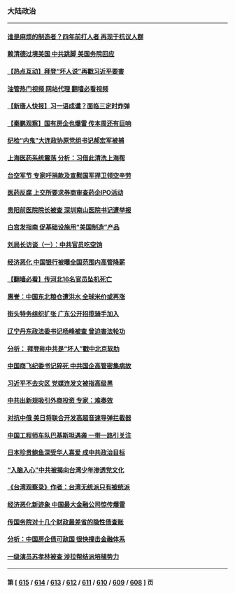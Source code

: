### 大陆政治
---
#### [谁是麻烦的制造者？四年前打人者 再现于抗议人群](../../pages/ncid277/n14054123.md?08151645) 
#### [赖清德过境美国 中共跳脚 美国务院回应](../../pages/ncid277/n14054021.md?08151645) 
#### [【热点互动】拜登“坏人说”再戳习近平要害](../../pages/ncid277/n14053991.md?08151645) 
#### [油管热门视频 网站代理 翻墙必看视频](http://138.2.39.72:81/youtube.html?epic-marker?08151645)
#### [【新唐人快报】习一语成谶？面临三定时炸弹](../../pages/ncid277/n14053984.md?08151645) 
#### [【秦鹏观察】国有房企也爆雷 传本周还有巨响](../../pages/ncid277/n14053887.md?08151645) 
#### [纪检“内鬼”大连政协原党组书记郝宏军被捕](../../pages/ncid277/n14053931.md?08151645) 
#### [上海医药系统震荡 分析：习借此清洗上海帮](../../pages/ncid277/n14053894.md?08151645) 
#### [台空军节 专家吁捐款及宣慰国军捍卫领空辛劳](../../pages/ncid277/n14053625.md?08151645) 
#### [医药反腐 上交所要求券商审查药企IPO活动](../../pages/ncid277/n14053889.md?08151645) 
#### [贵阳前医院院长被查 深圳南山医院书记遭举报](../../pages/ncid277/n14053633.md?08151645) 
#### [白宫发指南 促基础设施用“美国制造”产品](../../pages/ncid277/n14053837.md?08151645) 
#### [刘局长访谈（一）：中共官员吃空饷](../../pages/ncid277/n14053421.md?08151645) 
#### [经济恶化 中国银行被曝全国范围内高管降薪](../../pages/ncid277/n14053811.md?08151645) 
#### [【翻墙必看】传河北16名官员坠机死亡](../../pages/ncid277/n14053788.md?08151645) 
#### [惠誉：中国东北粮仓遭洪水 全球米价或再涨](../../pages/ncid277/n14053722.md?08151645) 
#### [街头特务组织扩张 广东公开招揽骑手加入](../../pages/ncid277/n14053654.md?08151645) 
#### [辽宁丹东政法委书记杨峰被查 曾迫害法轮功](../../pages/ncid277/n14053454.md?08151645) 
#### [分析： 拜登称中共是“坏人”戳中北京软肋](../../pages/ncid277/n14053292.md?08151645) 
#### [中国商飞纪委书记猝死 中共国企高管密集病故](../../pages/ncid277/n14053485.md?08151645) 
#### [习近平不去灾区 党媒连发文被指高级黑](../../pages/ncid277/n14053392.md?08151645) 
#### [中共出新规吸引外商投资 专家：难奏效](../../pages/ncid277/n14053334.md?08151645) 
#### [对抗中俄 美日将联合开发高超音速导弹拦截器](../../pages/ncid277/n14053273.md?08151645) 
#### [中国工程师车队巴基斯坦遇袭 一带一路引关注](../../pages/ncid277/n14053247.md?08151645) 
#### [日本珍贵鲍鱼深受华人喜爱 成中共政治目标](../../pages/ncid277/n14050692.md?08151645) 
#### [“入脑入心”中共被揭向台湾少年渗透党文化](../../pages/ncid277/n14053243.md?08151645) 
#### [《台湾观察录》作者：台湾无统派只有被统派](../../pages/ncid277/n14052929.md?08151645) 
#### [经济恶化新迹象 中国最大金融公司惊传爆雷](../../pages/ncid277/n14053138.md?08151645) 
#### [传国务院对十几个财政最差省的隐性债查账](../../pages/ncid277/n14053044.md?08151645) 
#### [分析：中国房企债可敌国 很快撞击金融体系](../../pages/ncid277/n14052985.md?08151645) 
#### [一级演员苏孝林被查 涉拉帮结派培植势力](../../pages/ncid277/n14053063.md?08151645) 

---
#### 第 [ [615](./615.md?08151645) / [614](./614.md?08151645) / [613](./613.md?08151645) / [612](./612.md?08151645) / [611](./611.md?08151645) / [610](./610.md?08151645) / [609](./609.md?08151645) / [608](./608.md?08151645) ] 页
